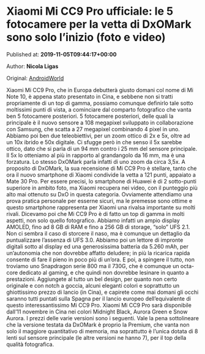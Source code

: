 
# Xiaomi Mi CC9 Pro ufficiale: le 5 fotocamere per la vetta di DxOMark sono solo l’inizio (foto e video)

Published at: **2019-11-05T09:44:17+00:00**

Author: **Nicola Ligas**

Original: [AndroidWorld](https://www.androidworld.it/2019/11/05/xiaomi-mi-cc9-pro-678310/)

Xiaomi Mi CC9 Pro, che in Europa debutterà giusto domani col nome di Mi Note 10, è appena stato presentato in Cina, e sebbene non si tratti propriamente di un top di gamma, possiamo comunque definirlo tale sotto moltissimi punti di vista, a cominciare dal comparto fotografico che vanta ben 5 fotocamere posteriori.
5 fotocamere posteriori, delle quali la principale è il nuovo sensore a 108 megapixel sviluppato in collaborazione con Samsung, che scatta a 27 megapixel combinando 4 pixel in uno. Abbiamo poi ben due teleobiettivi, per un zoom ottico di 2x e 5x, oltre ad un 10x ibrido e 50x digitale. Ci sfugge però in che senso il 5x sarebbe ottico, dato che si parla di un 94 mm contro i 25 mm del sensore principale. Il 5x lo otteniamo al più in rapporto al grandangolo da 16 mm, ma è una forzatura. Lo stesso DxOMark parla infatti di uno zoom da circa 3,5x.
A proposito di DxOMark, la sua recensione di Mi CC9 Pro è stellare, tanto che ora il nuovo smartphone di Xiaomi condivide la vetta a 121 punti, appaiato a Mate 30 Pro. Per essere precisi, lo smartphone di Huawei è di 2 sotto-punti superiore in ambito foto, ma Xiaomi recupera nei video, con il punteggio più alto mai ottenuto su DxO in questa categoria. Ovviamente attendiamo una prova pratica personale per esserne sicuri, ma le premesse sono ottime e questo smartphone rappresenta per Xiaomi una rivalsa importante su molti rivali.
Dicevamo poi che Mi CC9 Pro è di fatto un top di gamma in molti aspetti, non solo quello fotografico. Abbiamo infatti un ampio display AMOLED, fino ad 8 GB di RAM e fino a 256 GB di storage, “solo” UFS 2.1. Non ci sembra il caso di storcere il naso, ma è comunque un dettaglio da puntualizzare l’assenza di UFS 3.0. Abbiamo poi un lettore di impronte digitali sotto al display ed una generosissima batteria da 5.260 mAh, per un’autonomia che non dovrebbe affatto deludere; in più la ricarica rapida consente di fare il pieno in poco più di un’ora. E poi, a spingere il tutto, non troviamo uno Snapdragon serie 800 ma il 730G, che è comunque un octa-core dedicato al gaming, e che quindi non dovrebbe lesinare in quanto a prestazioni.
Aggiungete al tutto un bel design, per quanto non certo originale e con notch a goccia, alcuni eleganti colori e soprattutto un ghiottissimo prezzo di lancio (in Cina), e capirete come mai domani gli occhi saranno tutti puntati sulla Spagna per il lancio europeo dell’equivalente di questo interessantissimo Mi CC9 Pro.
Xiaomi Mi CC9 Pro sarà disponibile dall’11 novembre in Cina nei colori Midnight Black, Aurora Green e Snow Aurora. I prezzi delle varie versioni sono i seguenti.
Vale la pena sottolineare che la versione testata da DxOMark è proprio la Premium, che vanta non solo il maggiore quantitativo di memoria, ma soprattutto è l’unica dotata di 8 lenti sul sensore principale (le altre versioni ne hanno 7), per il top della qualità fotografica.
